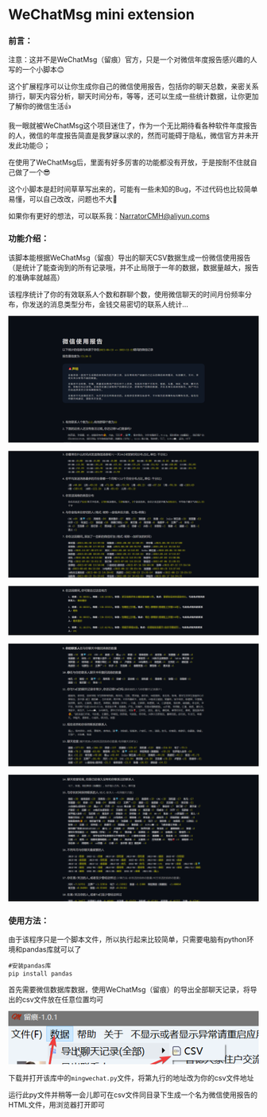 # WeChatMsg mini extension

### 前言：

注意：这并不是WeChatMsg（留痕）官方，只是一个对微信年度报告感兴趣的人写的一个小脚本😊

这个扩展程序可以让你生成你自己的微信使用报告，包括你的聊天总数，亲密关系排行，聊天内容分析，聊天时间分布，等等，还可以生成一些统计数据，让你更加了解你的微信生活👍

我一眼就被WeChatMsg这个项目迷住了，作为一个无比期待看各种软件年度报告的人，微信的年度报告简直是我梦寐以求的，然而可能碍于隐私，微信官方并未开发此功能😔；

在使用了WeChatMsg后，里面有好多厉害的功能都没有开放，于是按耐不住就自己做了一个😎

这个小脚本是赶时间草草写出来的，可能有一些未知的Bug，不过代码也比较简单易懂，可以自己改改，问题也不大🙌

如果你有更好的想法，可以联系我：NarratorCMH@aliyun.coms



### 功能介绍：

该脚本能根据WeChatMsg（留痕）导出的聊天CSV数据生成一份微信使用报告（是统计了能查询到的所有记录哦，并不止局限于一年的数据，数据量越大，报告的准确率就越高）

该程序统计了你的有效联系人个数和群聊个数，使用微信聊天的时间月份频率分布，你发送的消息类型分布，金钱交易密切的联系人统计...

![3](./Pictures/3.png)

![2](./Pictures/2.png)

![4](./Pictures/4.png)

![5](./Pictures/5.png)

![1](./Pictures/1.png)



### 使用方法：

由于该程序只是一个脚本文件，所以执行起来比较简单，只需要电脑有python环境和pandas库就可以了

```shell
#安装pandas库
pip install pandas	
```

首先需要微信数据库数据，使用WeChatMsg（留痕）的导出全部聊天记录，将导出的csv文件放在任意位置均可

![6](./Pictures/6.png)

下载并打开该库中的`mingwechat.py`文件，将第九行的地址改为你的csv文件地址

运行此py文件并稍等一会儿即可在csv文件同目录下生成一个名为微信使用报告的HTML文件，用浏览器打开即可
